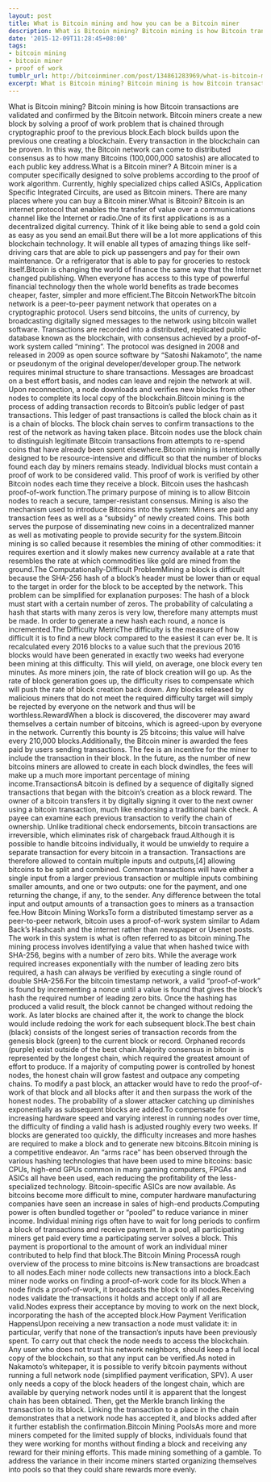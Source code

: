 ```yaml
---
layout: post
title: What is Bitcoin mining and how you can be a Bitcoin miner
description: What is Bitcoin mining? Bitcoin mining is how Bitcoin transactions are validated and confirmed by the Bitcoin network.
date: '2015-12-09T11:28:45+08:00'
tags:
- bitcoin mining
- bitcoin miner
- proof of work
tumblr_url: http://bitcoinminer.com/post/134861283969/what-is-bitcoin-mining-and-how-to-be-a-bitcoin-miner
excerpt: What is Bitcoin mining? Bitcoin mining is how Bitcoin transactions are validated and confirmed by the Bitcoin network.
---
```

What is Bitcoin mining? Bitcoin mining is how Bitcoin transactions are validated and confirmed by the Bitcoin network. Bitcoin miners create a new block by solving a proof of work problem that is chained through cryptographic proof to the previous block.Each block builds upon the previous one creating a blockchain. Every transaction in the blockchain can be proven. In this way, the Bitcoin network can come to distributed consensus as to how many Bitcoins (100,000,000 satoshis) are allocated to each public key address.What is a Bitcoin miner? A Bitcoin miner is a computer specifically designed to solve problems according to the proof of work algorithm. Currently, highly specialized chips called ASICs, Application Specific Integrated Circuits, are used as Bitcoin miners. There are many places where you can buy a Bitcoin miner.What is Bitcoin? Bitcoin is an internet protocol that enables the transfer of value over a communications channel like the Internet or radio.One of its first applications is as a decentralized digital currency. Think of it like being able to send a gold coin as easy as you send an email.But there will be a lot more applications of this blockchain technology. It will enable all types of amazing things like self-driving cars that are able to pick up passengers and pay for their own maintenance. Or a refrigerator that is able to pay for groceries to restock itself.Bitcoin is changing the world of finance the same way that the Internet changed publishing. When everyone has access to this type of powerful financial technology then the whole world benefits as trade becomes cheaper, faster, simpler and more efficient.The Bitcoin NetworkThe bitcoin network is a peer-to-peer payment network that operates on a cryptographic protocol. Users send bitcoins, the units of currency, by broadcasting digitally signed messages to the network using bitcoin wallet software. Transactions are recorded into a distributed, replicated public database known as the blockchain, with consensus achieved by a proof-of-work system called “mining”. The protocol was designed in 2008 and released in 2009 as open source software by “Satoshi Nakamoto”, the name or pseudonym of the original developer/developer group.The network requires minimal structure to share transactions. Messages are broadcast on a best effort basis, and nodes can leave and rejoin the network at will. Upon reconnection, a node downloads and verifies new blocks from other nodes to complete its local copy of the blockchain.Bitcoin mining is the process of adding transaction records to Bitcoin’s public ledger of past transactions. This ledger of past transactions is called the block chain as it is a chain of blocks. The block chain serves to confirm transactions to the rest of the network as having taken place. Bitcoin nodes use the block chain to distinguish legitimate Bitcoin transactions from attempts to re-spend coins that have already been spent elsewhere.Bitcoin mining is intentionally designed to be resource-intensive and difficult so that the number of blocks found each day by miners remains steady. Individual blocks must contain a proof of work to be considered valid. This proof of work is verified by other Bitcoin nodes each time they receive a block. Bitcoin uses the hashcash proof-of-work function.The primary purpose of mining is to allow Bitcoin nodes to reach a secure, tamper-resistant consensus. Mining is also the mechanism used to introduce Bitcoins into the system: Miners are paid any transaction fees as well as a “subsidy” of newly created coins. This both serves the purpose of disseminating new coins in a decentralized manner as well as motivating people to provide security for the system.Bitcoin mining is so called because it resembles the mining of other commodities: it requires exertion and it slowly makes new currency available at a rate that resembles the rate at which commodities like gold are mined from the ground.The Computationally-Difficult ProblemMining a block is difficult because the SHA-256 hash of a block’s header must be lower than or equal to the target in order for the block to be accepted by the network. This problem can be simplified for explanation purposes: The hash of a block must start with a certain number of zeros. The probability of calculating a hash that starts with many zeros is very low, therefore many attempts must be made. In order to generate a new hash each round, a nonce is incremented.The Difficulty MetricThe difficulty is the measure of how difficult it is to find a new block compared to the easiest it can ever be. It is recalculated every 2016 blocks to a value such that the previous 2016 blocks would have been generated in exactly two weeks had everyone been mining at this difficulty. This will yield, on average, one block every ten minutes. As more miners join, the rate of block creation will go up. As the rate of block generation goes up, the difficulty rises to compensate which will push the rate of block creation back down. Any blocks released by malicious miners that do not meet the required difficulty target will simply be rejected by everyone on the network and thus will be worthless.RewardWhen a block is discovered, the discoverer may award themselves a certain number of bitcoins, which is agreed-upon by everyone in the network. Currently this bounty is 25 bitcoins; this value will halve every 210,000 blocks.Additionally, the Bitcoin miner is awarded the fees paid by users sending transactions. The fee is an incentive for the miner to include the transaction in their block. In the future, as the number of new bitcoins miners are allowed to create in each block dwindles, the fees will make up a much more important percentage of mining income.TransactionsA bitcoin is defined by a sequence of digitally signed transactions that began with the bitcoin’s creation as a block reward. The owner of a bitcoin transfers it by digitally signing it over to the next owner using a bitcoin transaction, much like endorsing a traditional bank check. A payee can examine each previous transaction to verify the chain of ownership. Unlike traditional check endorsements, bitcoin transactions are irreversible, which eliminates risk of chargeback fraud.Although it is possible to handle bitcoins individually, it would be unwieldy to require a separate transaction for every bitcoin in a transaction. Transactions are therefore allowed to contain multiple inputs and outputs,[4] allowing bitcoins to be split and combined. Common transactions will have either a single input from a larger previous transaction or multiple inputs combining smaller amounts, and one or two outputs: one for the payment, and one returning the change, if any, to the sender. Any difference between the total input and output amounts of a transaction goes to miners as a transaction fee.How Bitcoin Mining WorksTo form a distributed timestamp server as a peer-to-peer network, bitcoin uses a proof-of-work system similar to Adam Back’s Hashcash and the internet rather than newspaper or Usenet posts. The work in this system is what is often referred to as bitcoin mining.The mining process involves identifying a value that when hashed twice with SHA-256, begins with a number of zero bits. While the average work required increases exponentially with the number of leading zero bits required, a hash can always be verified by executing a single round of double SHA-256.For the bitcoin timestamp network, a valid “proof-of-work” is found by incrementing a nonce until a value is found that gives the block’s hash the required number of leading zero bits. Once the hashing has produced a valid result, the block cannot be changed without redoing the work. As later blocks are chained after it, the work to change the block would include redoing the work for each subsequent block.The best chain (black) consists of the longest series of transaction records from the genesis block (green) to the current block or record. Orphaned records (purple) exist outside of the best chain.Majority consensus in bitcoin is represented by the longest chain, which required the greatest amount of effort to produce. If a majority of computing power is controlled by honest nodes, the honest chain will grow fastest and outpace any competing chains. To modify a past block, an attacker would have to redo the proof-of-work of that block and all blocks after it and then surpass the work of the honest nodes. The probability of a slower attacker catching up diminishes exponentially as subsequent blocks are added.To compensate for increasing hardware speed and varying interest in running nodes over time, the difficulty of finding a valid hash is adjusted roughly every two weeks. If blocks are generated too quickly, the difficulty increases and more hashes are required to make a block and to generate new bitcoins.Bitcoin mining is a competitive endeavor. An “arms race” has been observed through the various hashing technologies that have been used to mine bitcoins: basic CPUs, high-end GPUs common in many gaming computers, FPGAs and ASICs all have been used, each reducing the profitability of the less-specialized technology. Bitcoin-specific ASICs are now available. As bitcoins become more difficult to mine, computer hardware manufacturing companies have seen an increase in sales of high-end products.Computing power is often bundled together or “pooled” to reduce variance in miner income. Individual mining rigs often have to wait for long periods to confirm a block of transactions and receive payment. In a pool, all participating miners get paid every time a participating server solves a block. This payment is proportional to the amount of work an individual miner contributed to help find that block.The Bitcoin Mining ProcessA rough overview of the process to mine bitcoins is:New transactions are broadcast to all nodes.Each miner node collects new transactions into a block.Each miner node works on finding a proof-of-work code for its block.When a node finds a proof-of-work, it broadcasts the block to all nodes.Receiving nodes validate the transactions it holds and accept only if all are valid.Nodes express their acceptance by moving to work on the next block, incorporating the hash of the accepted block.How Payment Verification HappensUpon receiving a new transaction a node must validate it: in particular, verify that none of the transaction’s inputs have been previously spent. To carry out that check the node needs to access the blockchain. Any user who does not trust his network neighbors, should keep a full local copy of the blockchain, so that any input can be verified.As noted in Nakamoto’s whitepaper, it is possible to verify bitcoin payments without running a full network node (simplified payment verification, SPV). A user only needs a copy of the block headers of the longest chain, which are available by querying network nodes until it is apparent that the longest chain has been obtained. Then, get the Merkle branch linking the transaction to its block. Linking the transaction to a place in the chain demonstrates that a network node has accepted it, and blocks added after it further establish the confirmation.Bitcoin Mining PoolsAs more and more miners competed for the limited supply of blocks, individuals found that they were working for months without finding a block and receiving any reward for their mining efforts. This made mining something of a gamble. To address the variance in their income miners started organizing themselves into pools so that they could share rewards more evenly.
